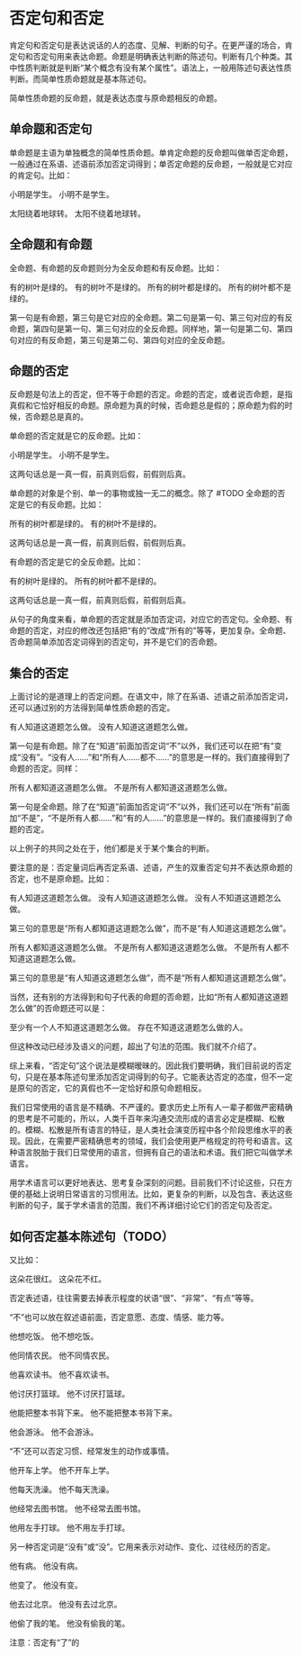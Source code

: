 # 否定句和否定

肯定句和否定句是表达说话的人的态度、见解、判断的句子。在更严谨的场合，肯定句和否定句用来表达命题。命题是明确表达判断的陈述句。判断有几个种类。其中性质判断就是判断“某个概念有没有某个属性”。语法上，一般用陈述句表达性质判断。而简单性质命题就是基本陈述句。

简单性质命题的反命题，就是表达态度与原命题相反的命题。

## 单命题和否定句

单命题是主语为单独概念的简单性质命题。单肯定命题的反命题叫做单否定命题，一般通过在系语、述语前添加否定词得到；单否定命题的反命题，一般就是它对应的肯定句。比如：

小明是学生。
小明不是学生。

太阳绕着地球转。
太阳不绕着地球转。

## 全命题和有命题

全命题、有命题的反命题则分为全反命题和有反命题。比如：

有的树叶是绿的。
有的树叶不是绿的。
所有的树叶都是绿的。
所有的树叶都不是绿的。

第一句是有命题，第三句是它对应的全命题。第二句是第一句、第三句对应的有反命题，第四句是第一句、第三句对应的全反命题。同样地，第一句是第二句、第四句对应的有反命题，第三句是第二句、第四句对应的全反命题。

## 命题的否定

反命题是句法上的否定，但不等于命题的否定。命题的否定，或者说否命题，是指真假和它恰好相反的命题。原命题为真的时候，否命题总是假的；原命题为假的时候，否命题总是真的。

单命题的否定就是它的反命题。比如：

小明是学生。
小明不是学生。

这两句话总是一真一假，前真则后假，前假则后真。

单命题的对象是个别、单一的事物或独一无二的概念。除了 #TODO
全命题的否定是它的有反命题。比如：

所有的树叶都是绿的。
有的树叶不是绿的。

这两句话总是一真一假，前真则后假，前假则后真。

有命题的否定是它的全反命题。比如：

有的树叶是绿的。
所有的树叶都不是绿的。

这两句话总是一真一假，前真则后假，前假则后真。

从句子的角度来看，单命题的否定就是添加否定词，对应它的否定句。全命题、有命题的否定，对应的修改还包括把“有的”改成“所有的”等等，更加复杂。全命题、否命题简单添加否定词得到的否定句，并不是它们的否命题。

## 集合的否定

上面讨论的是道理上的否定问题。在语文中，除了在系语、述语之前添加否定词，还可以通过别的方法得到简单性质命题的否定。

有人知道这道题怎么做。
没有人知道这道题怎么做。

第一句是有命题。除了在“知道”前面加否定词“不”以外，我们还可以在把“有”变成“没有”。“没有人……”和“所有人……都不……”的意思是一样的。我们直接得到了命题的否定。同样：

所有人都知道这道题怎么做。
不是所有人都知道这道题怎么做。

第一句是全命题。除了在“知道”前面加否定词“不”以外，我们还可以在“所有”前面加“不是”，“不是所有人都……”和“有的人……”的意思是一样的。我们直接得到了命题的否定。

以上例子的共同之处在于，他们都是关于某个集合的判断。

要注意的是：否定量词后再否定系语、述语，产生的双重否定句并不表达原命题的否定，也不是原命题。比如：

有人知道这道题怎么做。
没有人知道这道题怎么做。
没有人不知道这道题怎么做。

第三句的意思是“所有人都知道这道题怎么做”，而不是“有人知道这道题怎么做”。

所有人都知道这道题怎么做。
不是所有人都知道这道题怎么做。
不是所有人都不知道这道题怎么做。

第三句的意思是“有人知道这道题怎么做”，而不是“所有人都知道这道题怎么做”。

当然，还有别的方法得到和句子代表的命题的否命题，比如“所有人都知道这道题怎么做”的否命题还可以是：

至少有一个人不知道这道题怎么做。
存在不知道这道题怎么做的人。

但这种改动已经涉及语义的问题，超出了句法的范围。我们就不介绍了。

综上来看，“否定句”这个说法是模糊暧昧的。因此我们要明确，我们目前说的否定句，只是在基本陈述句里添加否定词得到的句子。它能表达否定的态度，但不一定是原句的否定，它的真假也不一定恰好和原句命题相反。

我们日常使用的语言是不精确、不严谨的。要求历史上所有人一辈子都做严密精确的思考是不可能的，所以，人类千百年来沟通交流形成的语言必定是模糊、松散的。模糊、松散是所有语言的特征，是人类社会演变历程中各个阶段思维水平的表现。因此，在需要严密精确思考的领域，我们会使用更严格规定的符号和语言。这种语言脱胎于我们日常使用的语言，但拥有自己的语法和术语。我们把它叫做学术语言。

用学术语言可以更好地表达、思考复杂深刻的问题。目前我们不讨论这些，只在方便的基础上说明日常语言的习惯用法。比如，更复杂的判断，以及包含、表达这些判断的句子，属于学术语言的范围，我们不再详细讨论它们的否定句及否定。

## 如何否定基本陈述句（TODO）

又比如：

这朵花很红。
这朵花不红。

否定表述语，往往需要去掉表示程度的状语“很”、“非常”、“有点”等等。

“不”也可以放在叙述语前面，否定意愿、态度、情感、能力等。

他想吃饭。
他不想吃饭。

他同情农民。
他不同情农民。

他喜欢读书。
他不喜欢读书。

他讨厌打篮球。
他不讨厌打篮球。

他能把整本书背下来。
他不能把整本书背下来。

他会游泳。
他不会游泳。

“不”还可以否定习惯、经常发生的动作或事情。

他开车上学。
他不开车上学。

他每天洗澡。
他不每天洗澡。

他经常去图书馆。
他不经常去图书馆。

他用左手打球。
他不用左手打球。

另一种否定词是“没有”或“没”。它用来表示对动作、变化、过往经历的否定。

他有病。
他没有病。

他变了。
他没有变。

他去过北京。
他没有去过北京。

他偷了我的笔。
他没有偷我的笔。

注意：否定有“了”的
